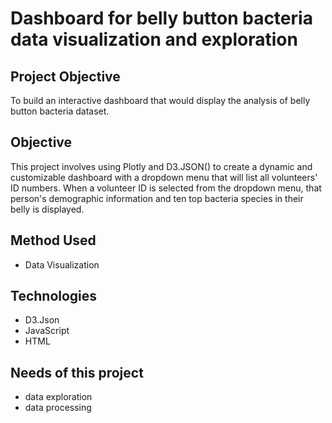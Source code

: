 # Dashboard for belly button bacteria data visualization and exploration
## Project Objective
To build an interactive dashboard that would display the analysis of belly button bacteria dataset.
## Objective
This project involves using Plotly and D3.JSON() to create a dynamic and customizable dashboard with a dropdown menu that will list all volunteers' ID numbers. When a volunteer ID is selected from the dropdown menu, that person's demographic information and ten top bacteria species in their belly is displayed.
## Method Used
- Data Visualization
## Technologies
- D3.Json
- JavaScript
- HTML
## Needs of this project
- data exploration
- data processing
